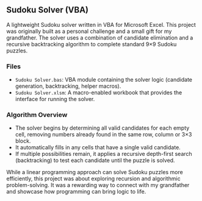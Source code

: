 ## Sudoku Solver (VBA)

A lightweight Sudoku solver written in VBA for Microsoft Excel. This project was originally built as a personal challenge and a small gift for my grandfather. The solver uses a combination of candidate elimination and a recursive backtracking algorithm to complete standard 9×9 Sudoku puzzles.

### Files
- `Sudoku Solver.bas`: VBA module containing the solver logic (candidate generation, backtracking, helper macros).
- `Sudoku Solver.xlsm`: A macro-enabled workbook that provides the interface for running the solver.

### Algorithm Overview
- The solver begins by determining all valid candidates for each empty cell, removing numbers already found in the same row, column or 3×3 block.
- It automatically fills in any cells that have a single valid candidate.
- If multiple possibilities remain, it applies a recursive depth-first search (backtracking) to test each candidate until the puzzle is solved.

While a linear programming approach can solve Sudoku puzzles more efficiently, this project was about exploring recursion and algorithmic problem-solving. It was a rewarding way to connect with my grandfather and showcase how programming can bring logic to life.